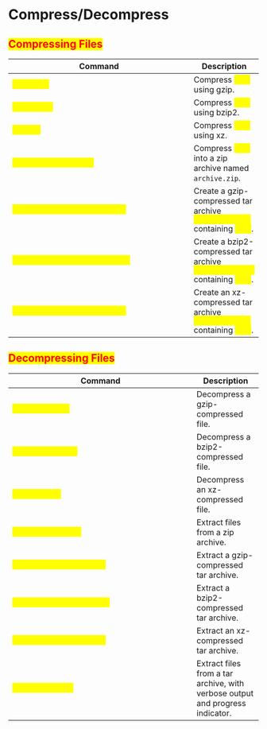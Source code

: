 # Compress/Decompress

## <mark style="color:red;">Compressing Files</mark>

<table data-header-hidden data-full-width="true"><thead><tr><th width="353">Command</th><th>Description</th></tr></thead><tbody><tr><td><mark style="color:yellow;"><code>gzip file</code></mark></td><td>Compress <mark style="color:yellow;"><code>file</code></mark> using gzip.</td></tr><tr><td><mark style="color:yellow;"><code>bzip2 file</code></mark></td><td>Compress <mark style="color:yellow;"><code>file</code></mark> using bzip2.</td></tr><tr><td><mark style="color:yellow;"><code>xz file</code></mark></td><td>Compress <mark style="color:yellow;"><code>file</code></mark> using xz.</td></tr><tr><td><mark style="color:yellow;"><code>zip archive.zip file</code></mark></td><td>Compress <mark style="color:yellow;"><code>file</code></mark> into a zip archive named <code>archive.zip</code>.</td></tr><tr><td><mark style="color:yellow;"><code>tar -czf archive.tar.gz file</code></mark></td><td>Create a gzip-compressed tar archive <mark style="color:yellow;"><code>archive.tar.gz</code></mark> containing <mark style="color:yellow;"><code>file</code></mark>.</td></tr><tr><td><mark style="color:yellow;"><code>tar -cjf archive.tar.bz2 file</code></mark></td><td>Create a bzip2-compressed tar archive <mark style="color:yellow;"><code>archive.tar.bz2</code></mark> containing <mark style="color:yellow;"><code>file</code></mark>.</td></tr><tr><td><mark style="color:yellow;"><code>tar -cJf archive.tar.xz file</code></mark></td><td>Create an xz-compressed tar archive <mark style="color:yellow;"><code>archive.tar.xz</code></mark> containing <mark style="color:yellow;"><code>file</code></mark>.</td></tr></tbody></table>

## <mark style="color:red;">Decompressing Files</mark>

<table data-header-hidden data-full-width="true"><thead><tr><th width="355">Command</th><th>Description</th></tr></thead><tbody><tr><td><mark style="color:yellow;"><code>gunzip file.gz</code></mark></td><td>Decompress a gzip-compressed file.</td></tr><tr><td><mark style="color:yellow;"><code>bunzip2 file.bz2</code></mark></td><td>Decompress a bzip2-compressed file.</td></tr><tr><td><mark style="color:yellow;"><code>unxz file.xz</code></mark></td><td>Decompress an xz-compressed file.</td></tr><tr><td><mark style="color:yellow;"><code>unzip archive.zip</code></mark></td><td>Extract files from a zip archive.</td></tr><tr><td><mark style="color:yellow;"><code>tar -xzf archive.tar.gz</code></mark></td><td>Extract a gzip-compressed tar archive.</td></tr><tr><td><mark style="color:yellow;"><code>tar -xjf archive.tar.bz2</code></mark></td><td>Extract a bzip2-compressed tar archive.</td></tr><tr><td><mark style="color:yellow;"><code>tar -xJf archive.tar.xz</code></mark></td><td>Extract an xz-compressed tar archive.</td></tr><tr><td><mark style="color:yellow;"><code>tar -xvf [file]</code></mark></td><td>Extract files from a tar archive, with verbose output and progress indicator.</td></tr></tbody></table>
